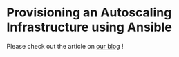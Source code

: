 # Provisioning an Autoscaling Infrastructure using Ansible 

Please check out the article on [our blog](http://www.ansible.com/blog/autoscaling-infrastructures) !
